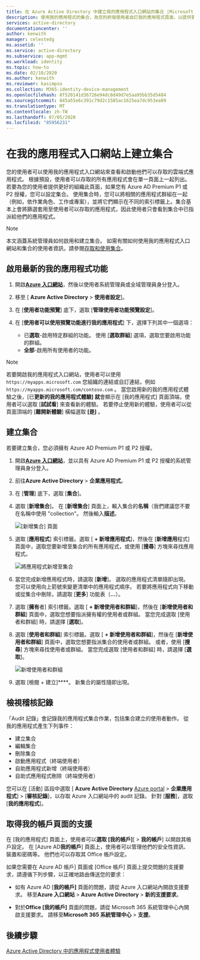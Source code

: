 ```yaml
---
title: 在 Azure Active Directory 中建立我的應用程式入口網站的集合 |Microsoft Docs
description: 使用我的應用程式的集合，為您的終端使用者自訂我的應用程式頁面，以提供更簡單的我的應用程式體驗。 將應用程式組織成具有不同索引標籤的群組。
services: active-directory
documentationcenter: ''
author: kenwith
manager: celestedg
ms.assetid: ''
ms.service: active-directory
ms.subservice: app-mgmt
ms.workload: identity
ms.topic: how-to
ms.date: 02/10/2020
ms.author: kenwith
ms.reviewer: kasimpso
ms.collection: M365-identity-device-management
ms.openlocfilehash: 8f520141d36726e94dc8d49d7e5aa95bb35d5484
ms.sourcegitcommit: 845a55e6c391c79d2c1585ac1625ea7dc953ea89
ms.translationtype: MT
ms.contentlocale: zh-TW
ms.lasthandoff: 07/05/2020
ms.locfileid: "85956231"
---
```

# <a name="create-collections-on-the-my-apps-portal"></a>在我的應用程式入口網站上建立集合

您的使用者可以使用我的應用程式入口網站來查看和啟動他們可以存取的雲端式應用程式。 根據預設，使用者可以存取的所有應用程式會在單一頁面上一起列出。 若要為您的使用者提供更好的組織此頁面，如果您有 Azure AD Premium P1 或 P2 授權，您可以設定集合。 使用集合時，您可以將相關的應用程式群組在一起（例如，依作業角色、工作或專案），並將它們顯示在不同的索引標籤上。集合基本上會將篩選套用至使用者可以存取的應用程式，因此使用者只會看到集合中已指派給他們的應用程式。

> [!NOTE]
> 本文涵蓋系統管理員如何啟用和建立集合。 如需有關如何使用我的應用程式入口網站和集合的使用者資訊，請參閱[存取和使用集合](https://docs.microsoft.com/azure/active-directory/user-help/my-applications-portal-workspaces)。

## <a name="enable-the-latest-my-apps-features"></a>啟用最新的我的應用程式功能

1. 開啟[**Azure 入口網站**](https://portal.azure.com/)，然後以使用者系統管理員或全域管理員身分登入。

2. 移至 [ **Azure Active Directory**  >  **使用者設定**]。

3. 在 [**使用者功能預覽**] 底下，選取 [**管理使用者功能預覽設定**]。

4. 在 [**使用者可以使用預覽功能進行我的應用程式**] 下，選擇下列其中一個選項：
   * 已**選取**-啟用特定群組的功能。 使用 [**選取群組**] 選項，選取您要啟用功能的群組。  
   * **全部**-啟用所有使用者的功能。

> [!NOTE]
> 若要開啟我的應用程式入口網站，使用者可以使用 `https://myapps.microsoft.com` 您組織的連結或自訂連結，例如 `https://myapps.microsoft.com/contoso.com` 。 當您啟用新的我的應用程式體驗之後，[已**更新的我的應用程式體驗] 就**會顯示在 [我的應用程式] 頁面頂端，使用者可以選取 [**試試看**] 來查看新的體驗。 若要停止使用新的體驗，使用者可以從頁面頂端的 [**離開新體驗**] 橫幅選取 **[是]** 。

## <a name="create-a-collection"></a>建立集合

若要建立集合，您必須擁有 Azure AD Premium P1 或 P2 授權。

1. 開啟[**Azure 入口網站**](https://portal.azure.com/)，並以具有 Azure AD Premium P1 或 P2 授權的系統管理員身分登入。

2. 前往**Azure Active Directory**  >  **企業應用程式**。

3. 在 [**管理**] 底下，選取 [**集合**]。

4. 選取 [**新增集合**]。 在 [**新增集合**] 頁面上，輸入集合的**名稱**（我們建議您不要在名稱中使用 "collection"。 然後輸入**描述**。

   ![[新增集合] 頁面](media/acces-panel-collections/new-collection.png)

5. 選取 [**應用程式**] 索引標籤。選取 [ **+ 新增應用程式**]，然後在 [**新增應用**程式] 頁面中，選取您要新增至集合的所有應用程式，或使用 [**搜尋**] 方塊來尋找應用程式。

   ![將應用程式新增至集合](media/acces-panel-collections/add-applications.png)

6. 當您完成新增應用程式時，請選取 [**新增**]。 選取的應用程式清單隨即出現。 您可以使用向上箭號來變更清單中的應用程式順序。 若要將應用程式向下移動或從集合中刪除，請選取 [**更多**] 功能表（**...**）。

7. 選取 [**擁有**者] 索引標籤。選取 [ **+ 新增使用者和群組**]，然後在 [**新增使用者和群組**] 頁面中，選取您想要指派擁有權的使用者或群組。 當您完成選取 [使用者和群組] 時，請選擇 [**選取**]。

9. 選取 [**使用者和群組**] 索引標籤。選取 [ **+ 新增使用者和群組**]，然後在 [**新增使用者和群組**] 頁面中，選取您想要指派集合的使用者或群組。 或者，使用 [**搜尋**] 方塊來尋找使用者或群組。 當您完成選取 [使用者和群組] 時，請選擇 [**選取**]。

   ![新增使用者和群組](media/acces-panel-collections/add-users-and-groups.png)

11. 選取 [檢閱 + 建立]****。 新集合的屬性隨即出現。


## <a name="view-audit-logs"></a>檢視稽核記錄

「Audit 記錄」會記錄我的應用程式集合作業，包括集合建立的使用者動作。 從我的應用程式產生下列事件：

* 建立集合
* 編輯集合
* 刪除集合
* 啟動應用程式（終端使用者）
* 自助應用程式新增（終端使用者）
* 自助式應用程式刪除（終端使用者）

您可以在 [活動] 區段中選取 [ **Azure Active Directory** [Azure portal](https://portal.azure.com)  >  **企業應用程式**]  >  [**審核記錄**]，以存取 Azure 入口網站中的 audit 記錄。 針對 [**服務**]，選取 [**我的應用程式**]。

## <a name="get-support-for-my-account-pages"></a>取得我的帳戶頁面的支援

在 [我的應用程式] 頁面上，使用者可以**選取 [我的帳戶]**[  >  **我的帳戶**] 以開啟其帳戶設定。 在 [Azure AD**我的帳戶**] 頁面上，使用者可以管理他們的安全性資訊、裝置和密碼等。 他們也可以存取其 Office 帳戶設定。

如果您需要在 Azure AD 帳戶] 頁面或 [Office 帳戶] 頁面上提交問題的支援要求，請遵循下列步驟，以正確地路由傳送您的要求： 

* 如有 Azure AD [**我的帳戶]** 頁面的問題，請從 Azure 入口網站內開啟支援要求。 移至**Azure 入口網站**  >  **Azure Active Directory**  >  **新的支援要求**。

* 對於**Office [我的帳戶]** 頁面的問題，請從 Microsoft 365 系統管理中心內開啟支援要求。 請移至**Microsoft 365 系統管理中心**  >  **支援**。 

## <a name="next-steps"></a>後續步驟
[Azure Active Directory 中的應用程式使用者體驗](end-user-experiences.md)